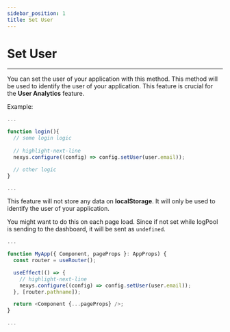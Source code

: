 ```yaml
---
sidebar_position: 1
title: Set User
---
```


# Set User

---

You can set the user of your application with this method. This method will be used to identify the user of your application. This feature is crucial for the **User Analytics** feature.

Example:

```ts title="login.ts"
...

function login(){
  // some login logic
  
  // highlight-next-line
  nexys.configure((config) => config.setUser(user.email));

  // other logic
}

...
```

This feature will not store any data on **localStorage**. It will only be used to identify the user of your application.

You might want to do this on each page load. Since if not set while logPool is sending to the dashboard, it will be sent as `undefined`.

```ts title="pages/_app.tsx"
...

function MyApp({ Component, pageProps }: AppProps) {
  const router = useRouter();

  useEffect(() => {
    // highlight-next-line
    nexys.configure((config) => config.setUser(user.email));
  }, [router.pathname]);

  return <Component {...pageProps} />;
}

...
```
